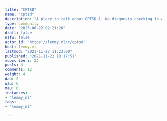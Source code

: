 ```yaml
---
title: "CPTSD" 
name: "cptsd"
description: "A place to talk about CPTSD.1. No diagnosis checking is allowed, If someone says they have it, they have it. It's not your job to dig through someone's medical history. It's invalidating.2. None of the very basic isms and phobias. Includes but not limited to racism, sexism, classism, homophobia, transphobia. 3. CW your post if it contains triggering topics. If you have to ask, just use a CW."
type: community
date: "2023-06-22 02:21:26"
draft: false
nsfw: false
actor_id: "https://lemmy.ml/c/cptsd"
host: lemmy.ml
lastmod: "2021-11-27 11:23:00"
published: "2021-11-22 18:17:51"
subscribers: 25
posts: 4
comments: 12
weight: 4
dau: 2
wau: 6
mau: 6
instances:
- "lemmy_ml"
tags: 
- "lemmy_ml"

---
```


